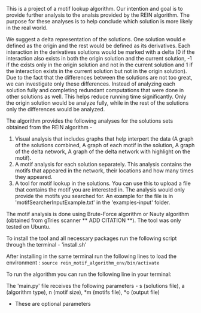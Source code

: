 This is a project of a motif lookup algorithm.
Our intention and goal is to provide further analysis to the analsis provided by the REIN algorithm.
The purpose for these analyses is to help conclude which solution is more likely in the real world.

We suggest a delta representation of the solutions. One solution would e defined as the origin and the rest would be defined as its derivatives. Each interaction in the derivatives solutions would be marked with a delta (0 if the interaction also exists in both the origin solution and the current solution, -1 if the exists only in the origin solution and not in the current solution and 1 if the interaction exists in the current solution but not in the origin solution). Due to the fact that the differences between the solutions are not too great, we can investigate only these differences. Instead of analyzing each solution fully and completing redundant computations that were done in other solutions as well. This helps reduce running time significantly. Only the origin solution would be analyze fully, while in the rest of the solutions only the differences would be analyzed. 

The algorithm provides the following analyses for the solutions sets obtained from the REIN algorithm - 
1. Visual analysis that includes graphs that help interpert the data (A graph of the solutions combined, A graph of each motif in the solution, A graph of the delta network, A graph of the delta network with highlight on the motif). 
2. A motif analysis for each solution separately. This analysis contains the motifs that appeared in the network, their locations and how many times they appeared.
3. A tool for motif lookup in the solutions. You can use this to upload a file that contains the motif you are interested in. The analysis would only provide the motifs you searched for. An example for the file is in 'motifSearcherInputExample.txt' in the 'examples-input' folder.

The motif analysis is done using Brute-Force algorithm or Nauty algorithm (obtained from gTries scanner ** ADD CITATION **).
The tool was only tested on Ubuntu.

To install the tool and all necessary packages run the following script through the terminal - 'install.sh'

After installing in the same terminal run the following lines to load the environment :
```source rein_motif_algorithm_env/bin/activate```

To run the algorithm you can run the following line in your terminal:


The 'main.py' file receives the following parameters - s (solutions file), a (algorithm type), n (motif size), *m (motifs file), *o (output file)
* These are optional parameters



